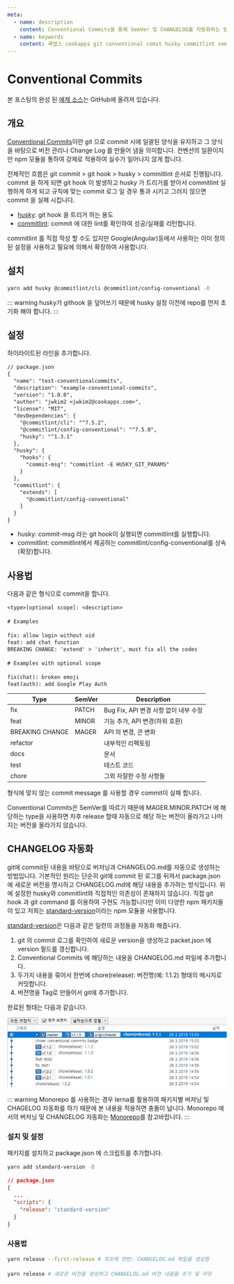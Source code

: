 ```yaml
---
meta:
  - name: description
    content: Conventional Commits을 통해 SemVer 및 CHANGELOG를 자동화하는 방법입니다. husky 와 commitlint를 활용합니다.
  - name: keywords
    content: 쿡앱스 cookapps git conventional comit husky commitlint semver changelog 자동화
---
```


# Conventional Commits

본 포스팅의 완성 된 [예제 소스](https://github.com/cookpi/example-conventional-commits.git)는 GitHub에 올려져 있습니다.

## 개요

[Conventional Commits](https://www.conventionalcommits.org/)이란 git 으로 commit 시에 일괄된 양식을 유지하고 그 양식을 바탕으로 버전 관리나 Change Log 를 만들어 냄을 의미합니다. 컨벤션의 일환이지만 npm 모듈을 통하여 강제로 적용하여 실수가 일어나지 않게 합니다.

전체적인 흐름은 git commit > git hook > husky > commitlint 순서로 진행됩니다. commit 을 하게 되면 git hook 이 발생하고 husky 가 트리거를 받아서 commitlint 실행하게 하게 되고 규칙에 맞는 commit 로그 일 경우 통과 시키고 그러지 않으면 commit 을 실패 시킵니다.

* [husky](https://www.npmjs.com/package/husky): git hook 을 트리거 하는 용도
* [commitlint](https://conventional-changelog.github.io/commitlint): commit 에 대한 lint를 확인하여 성공/실패를 리턴합니다.

commitlint 를 직접 작성 할 수도 있지만 Google(Angular)등에서 사용하는 이미 정의된 설정을 사용하고 필요에 의해서 확장하여 사용합니다.

## 설치

```bash
yarn add husky @commitlint/cli @commitlint/config-conventional -D
```

::: warning
husky가 githook 을 덮어쓰기 때문에 husky 설정 이전에 repo를 먼저 초기화 해야 합니다.
:::

## 설정

하이라이트된 라인을 추가합니다.

```json{13-22}
// package.json
{
  "name": "test-conventionalcommits",
  "description": "example-conventional-commits",
  "version": "1.0.0",
  "author": "jwkim2 <jwkim2@cookapps.com>",
  "license": "MIT",
  "devDependencies": {
    "@commitlint/cli": "^7.5.2",
    "@commitlint/config-conventional": "^7.5.0",
    "husky": "^1.3.1"
  },
  "husky": {
    "hooks": {
      "commit-msg": "commitlint -E HUSKY_GIT_PARAMS"
    }
  },
  "commitlint": {
    "extends": [
      "@commitlint/config-conventional"
    ]
  }
}
```

* husky: commit-msg 라는 git hook이 실행되면 commitlint를 실행합니다.
* commitlint: commitlint에서 제공하는 commitlint/config-conventional를 상속(확장)합니다.

## 사용법

다음과 같은 형식으로 commit을 합니다.

```
<type>[optional scope]: <description>

# Examples

fix: allow login without uid
feat: add chat function
BREAKING CHANGE: 'extend' > 'inherit', must fix all the codes

# Examples with optional scope

fix(chat): broken emoji
feat(auth): add Google Play Auth
```

| Type            | SemVer | Description                         |
| --------------- | ------ | ----------------------------------- |
| fix             | PATCH  | Bug Fix, API 변경 사항 없이 내부 수정 |
| feat            | MINOR  | 기능 추가, API 변경(하위 호환)        |
| BREAKING CHANGE | MAGER  | API 의 변경, 큰 변화                 |
| refactor        |        | 내부적인 리펙토링                    |
| docs            |        | 문서                                |
| test            |        | 테스트 코드                          |
| chore           |        | 그외 자잘한 수정 사항들               |

형식에 맞지 않는 commit message 를 사용할 경우 commit이 실패 합니다.

Conventional Commits은 SemVer를 따르기 때문에 MAGER.MINOR.PATCH 에 해당하는 type을 사용하면 차후 release 할때 자동으로 해당 하는 버전이 올라가고 나머지는 버전을 올라가지 않습니다.

## CHANGELOG 자동화

git에 commit된 내용을 바탕으로 버저닝과 CHANGELOG.md를 자동으로 생성하는 방법입니다. 기본적인 원리는 단순히 git에 commit 된 로그를 뒤져서 package.json 에 새로운 버전을 명시하고 CHANGELOG.md에 해당 내용을 추가하는 방식입니다. 위에 설정한 husky와 commitlint와 직접적인 의존성이 존재하지 않습니다. 직접 git hook 과 git command 를 이용하여 구현도 가능합니다만 이미 다양한 npm 패키지들이 있고 저희는 [standard-version](https://www.npmjs.com/package/standard-version)이라는 npm 모듈을 사용합니다.

[standard-version](https://www.npmjs.com/package/standard-version)은 다음과 같은 일련의 과정들을 자동화 해줍니다.

1. git 의 commit 로그를 확인하여 새로운 version을 생성하고 packet.json 에 version 필드를 갱신합니다.
2. Conventional Commits 에 해당하는 내용을 CHANGELOG.md 파일에 추가합니다.
3. 두가지 내용을 묶어서 한번에 chore(release): 버전명(예: 1.1.2) 형태의 메시지로 커밋합니다.
4. 버전명을 Tag로 만들어서 git에 추가합니다.

완료된 형태는 다음과 같습니다.

![commit-log](./_img/commit-log.png)

::: warning
Monorepo 를 사용하는 경우 lerna를 활용하여 패키지별 버저닝 및 CHAGELOG 자동화를 하기 때문에 본 내용을 적용하면 충돌이 납니다. Monorepo 에서의 버저닝 및 CHANGELOG 자동화는 [Monorepo](/guide/monorepo/)를 참고바랍니다.
:::

### 설치 및 설정

패키지를 설치하고 package.json 에 스크립트를 추가합니다.

```bash
yarn add standard-version -D
```

```json
// package.json
{
  ...
  "scripts": {
    "release": "standard-version"
  }
}
```

### 사용법

```bash
yarn release --first-release # 최초에 한번: CHANGELOG.md 파일을 생성함

yarn release # 새로운 버전을 생성하고 CHANGELOG.md 버전 내용을 추가 및 커밋
```

